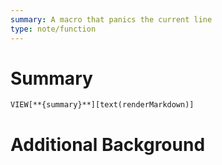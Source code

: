 ```yaml
---
summary: A macro that panics the current line
type: note/function
---
```

# Summary
`VIEW[**{summary}**][text(renderMarkdown)]`
# Additional Background

